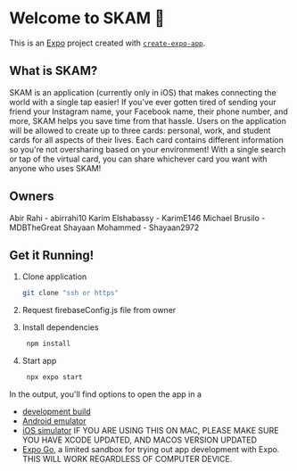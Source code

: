 # Welcome to SKAM 👋

This is an [Expo](https://expo.dev) project created with [`create-expo-app`](https://www.npmjs.com/package/create-expo-app).

## What is SKAM?

SKAM is an application (currently only in iOS) that makes connecting the world with a single tap easier! If you've ever gotten tired of sending your friend your Instagram name, your Facebook name, their phone number, and more, SKAM helps you save time from that hassle. Users on the application will be allowed to create up to three cards: personal, work, and student cards for all aspects of their lives. Each card contains different information so you're not oversharing based on your environment! With a single search or tap of the virtual card, you can share whichever card you want with anyone who uses SKAM!

## Owners
Abir Rahi - abirrahi10
Karim Elshabassy - KarimE146
Michael Brusilo - MDBTheGreat
Shayaan Mohammed - Shayaan2972

## Get it Running!

1. Clone application

   ```bash
   git clone "ssh or https"
   ```
   
2. Request firebaseConfig.js file from owner

3. Install dependencies

   ```bash
    npm install
   ```

4. Start app

   ```bash
    npx expo start
   ```

In the output, you'll find options to open the app in a

- [development build](https://docs.expo.dev/develop/development-builds/introduction/)
- [Android emulator](https://docs.expo.dev/workflow/android-studio-emulator/)
- [iOS simulator](https://docs.expo.dev/workflow/ios-simulator/) IF YOU ARE USING THIS ON MAC, PLEASE MAKE SURE YOU HAVE XCODE UPDATED, AND MACOS VERSION UPDATED
- [Expo Go](https://expo.dev/go), a limited sandbox for trying out app development with Expo. THIS WILL WORK REGARDLESS OF COMPUTER DEVICE. 
